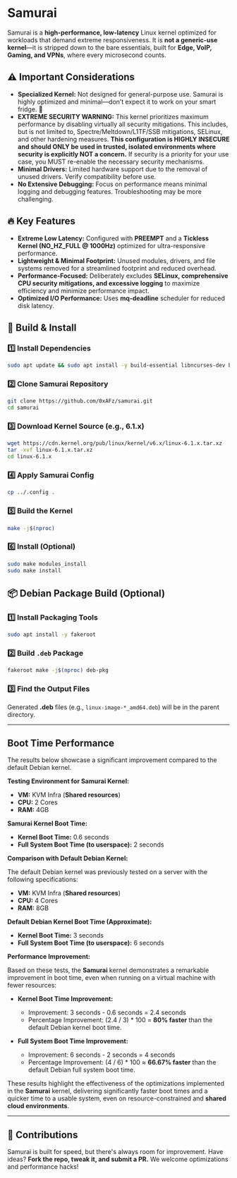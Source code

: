 # Samurai

Samurai is a **high-performance, low-latency** Linux kernel optimized for workloads that demand extreme responsiveness. It is **not a generic-use kernel**—it is stripped down to the bare essentials, built for **Edge, VoIP, Gaming, and VPNs**, where every microsecond counts.

## ⚠️ Important Considerations

- **Specialized Kernel:** Not designed for general-purpose use. Samurai is highly optimized and minimal—don’t expect it to work on your smart fridge. 🧊
- **EXTREME SECURITY WARNING:** This kernel prioritizes maximum performance by disabling virtually all security mitigations. This includes, but is not limited to, Spectre/Meltdown/L1TF/SSB mitigations, SELinux, and other hardening measures. **This configuration is HIGHLY INSECURE and should ONLY be used in trusted, isolated environments where security is explicitly NOT a concern.** If security is a priority for your use case, you MUST re-enable the necessary security mechanisms.
- **Minimal Drivers:** Limited hardware support due to the removal of unused drivers. Verify compatibility before use.
- **No Extensive Debugging:** Focus on performance means minimal logging and debugging features. Troubleshooting may be more challenging.

## 🔥 Key Features

- **Extreme Low Latency:** Configured with **PREEMPT** and a **Tickless Kernel (NO_HZ_FULL @ 1000Hz)** optimized for ultra-responsive performance.
- **Lightweight & Minimal Footprint:** Unused modules, drivers, and file systems removed for a streamlined footprint and reduced overhead.
- **Performance-Focused:** Deliberately excludes **SELinux, comprehensive CPU security mitigations, and excessive logging** to maximize efficiency and minimize performance impact.
- **Optimized I/O Performance:** Uses **mq-deadline** scheduler for reduced disk latency.

## 🚀 Build & Install

### 1️⃣ Install Dependencies
```bash
sudo apt update && sudo apt install -y build-essential libncurses-dev bison flex libssl-dev libelf-dev bc dwarves pahole git
```

### 2️⃣ Clone Samurai Repository
```bash
git clone https://github.com/0xAFz/samurai.git
cd samurai
```

### 3️⃣ Download Kernel Source (e.g., 6.1.x)
```bash
wget https://cdn.kernel.org/pub/linux/kernel/v6.x/linux-6.1.x.tar.xz
tar -xvf linux-6.1.x.tar.xz
cd linux-6.1.x
```

### 4️⃣ Apply Samurai Config
```bash
cp ../.config .
```

### 5️⃣ Build the Kernel
```bash
make -j$(nproc)
```

### 6️⃣ Install (Optional)
```bash
sudo make modules_install
sudo make install
```

## 📦 Debian Package Build (Optional)

### 1️⃣ Install Packaging Tools
```bash
sudo apt install -y fakeroot
```

### 2️⃣ Build `.deb` Package
```bash
fakeroot make -j$(nproc) deb-pkg
```

### 3️⃣ Find the Output Files
Generated **.deb** files (e.g., `linux-image-*_amd64.deb`) will be in the parent directory.

---

## Boot Time Performance

The results below showcase a significant improvement compared to the default Debian kernel.

**Testing Environment for Samurai Kernel:**

* **VM:** KVM Infra (**Shared resources**)
* **CPU:** 2 Cores
* **RAM:** 4GB

**Samurai Kernel Boot Time:**

* **Kernel Boot Time:** 0.6 seconds
* **Full System Boot Time (to userspace):** 2 seconds

**Comparison with Default Debian Kernel:**

The default Debian kernel was previously tested on a server with the following specifications:
* **VM:** KVM Infra (**Shared resources**)
* **CPU:** 4 Cores
* **RAM:** 8GB

**Default Debian Kernel Boot Time (Approximate):**

* **Kernel Boot Time:** 3 seconds
* **Full System Boot Time (to userspace):** 6 seconds

**Performance Improvement:**

Based on these tests, the **Samurai** kernel demonstrates a remarkable improvement in boot time, even when running on a virtual machine with fewer resources:

* **Kernel Boot Time Improvement:**
    * Improvement: 3 seconds - 0.6 seconds = 2.4 seconds
    * Percentage Improvement: (2.4 / 3) * 100 = **80% faster** than the default Debian kernel boot time.

* **Full System Boot Time Improvement:**
    * Improvement: 6 seconds - 2 seconds = 4 seconds
    * Percentage Improvement: (4 / 6) * 100 ≈ **66.67% faster** than the default Debian full system boot time.

These results highlight the effectiveness of the optimizations implemented in the **Samurai** kernel, delivering significantly faster boot times and a quicker time to a usable system, even on resource-constrained and **shared cloud environments**.

---

## 🤝 Contributions
Samurai is built for speed, but there's always room for improvement. Have ideas? **Fork the repo, tweak it, and submit a PR.** We welcome optimizations and performance hacks!
